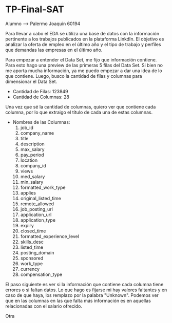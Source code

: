 # TP-Final-SAT
Alumno --> Palermo Joaquin 60194

Para llevar a cabo el EDA se utiliza una base de datos con la información pertinente a los trabajos publicados en la plataforma LinkdIn. El objetivo es analizar la oferta de empleo en el último año y el tipo de trabajo y perfiles que demandas las empresas en el último año.

Para empezar a entender el Data Set, me fijo que información contiene. Para esto hago una preview de las primeras 5 filas del Data Set. Si bien no me aporta mucha información, ya me puedo empezar a dar una idea de lo que contiene.
Luego, busco la cantidad de filas y columnas para dimensionar el Data Set.
- Cantidad de Filas: 123849
- Cantidad de Columnas: 28

Una vez que sé la cantidad de columnas, quiero ver que contiene cada columna, por lo que extraigo el título de cada una de estas columnas.
- Nombres de las Columnas:
    1. job_id
    2. company_name
    3. title
    4. description
    5. max_salary
    6. pay_period
    7. location
    8. company_id
    9. views
    10. med_salary
    11. min_salary
    12. formatted_work_type
    13. applies
    14. original_listed_time
    15. remote_allowed
    16. job_posting_url
    17. application_url
    18. application_type
    19. expiry
    20. closed_time
    21. formatted_experience_level
    22. skills_desc
    23. listed_time
    24. posting_domain
    25. sponsored
    26. work_type
    27. currency
    28. compensation_type

El paso siguiente es ver si la información que contiene cada columna tiene errores o si faltan datos.
Lo que hago es fijarse mi hay valores faltantes y en caso de que haya, los remplazo por la palabra "Unknown". Podemos ver que en las columnas en las que falta más información es en aquellas relacionadas con el salario ofrecido.

Otra 



